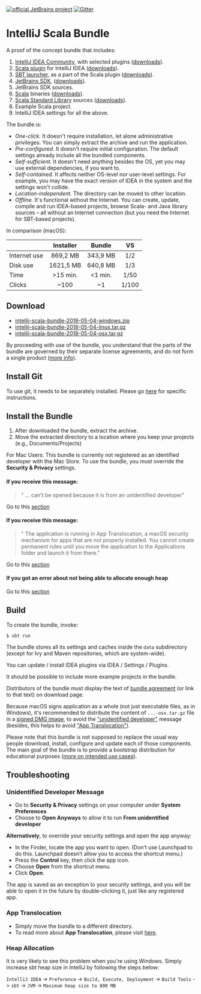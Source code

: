 [![official JetBrains project](http://jb.gg/badges/official.svg)](https://confluence.jetbrains.com/display/ALL/JetBrains+on+GitHub)
[![Gitter](https://badges.gitter.im/Join%20Chat.svg)](https://gitter.im/JetBrains/intellij-scala)

# IntelliJ Scala Bundle

A proof of the concept bundle that includes:

1. [IntelliJ IDEA Community](https://www.jetbrains.com/idea/), with selected plugins ([downloads](https://www.jetbrains.com/idea/download/)).
2. [Scala plugin](https://confluence.jetbrains.com/display/SCA/Scala+Plugin+for+IntelliJ+IDEA) for IntelliJ IDEA ([downloads](https://plugins.jetbrains.com/plugin/1347-scala)).
3. [SBT launcher](https://github.com/sbt/launcher), as a part of the Scala plugin ([downloads](https://dl.bintray.com/typesafe/ivy-releases/org.scala-sbt/sbt-launch/)).
4. [JetBrains SDK](https://github.com/JetBrains/jdk8u), ([downloads](https://bintray.com/jetbrains/intellij-jdk/)).
5. JetBrains SDK sources.
6. [Scala](https://www.scala-lang.org/) binaries ([downloads](https://www.scala-lang.org/download/)).
7. [Scala Standard Library](https://www.scala-lang.org/api/current/index.html) sources ([downloads](https://www.scala-lang.org/download/)).
8. Example Scala project.
9. IntelliJ IDEA settings for all the above.

The bundle is:

* *One-click.* It doesn't require installation, let alone administrative privileges. You can simply extract the archive and run the application.
* *Pre-configured.* It doesn't require initial configuration. The default settings already include all the bundled components.
* *Self-sufficient.* It doesn't need anything besides the OS, yet you may use external dependencies, if you want to.
* *Self-contained.* It affects neither OS-level nor user-level settings. For example, you may have the exact version of IDEA in the system and the settings won't collide.
* *Location-independent.* The directory can be moved to other location.
* *Offline.* It's functional without the Internet. You can create, update, compile and run IDEA-based projects, browse Scala- and Java library sources – all without an Internet connection (but you need the Internet for SBT-based projects).

In comparison (macOS):

|            |Installer| Bundle  | VS  |
|:-----------|:-------:|:-------:|:---:|
|Internet use|869,2 MB | 343,9 MB|1/2  |
|Disk use    |1621,5 MB| 640,8 MB|1/3  |
|Time        |>15 min. | <1 min. |1/50 |
|Clicks      |~100     | ~1      |1/100|

## Download

* [intellij-scala-bundle-2018-05-04-windows.zip](https://github.com/JetBrains/intellij-scala-bundle/releases/download/v2018-05-04/intellij-scala-bundle-2018-05-04-windows.zip)
* [intellij-scala-bundle-2018-05-04-linux.tar.gz](https://github.com/JetBrains/intellij-scala-bundle/releases/download/v2018-05-04/intellij-scala-bundle-2018-05-04-linux.tar.gz)
* [intellij-scala-bundle-2018-05-04-osx.tar.gz](https://github.com/JetBrains/intellij-scala-bundle/releases/download/v2018-05-04/intellij-scala-bundle-2018-05-04-osx.tar.gz)

By proceeding with use of the bundle, you understand that the parts of the bundle are governed by their separate license agreements, and do not form a single product ([more info](src/main/resources/BundleAgreement.html)).

## Install Git

To use git, it needs to be separately installed. Please go [here](https://git-scm.com/book/en/v2/Getting-Started-Installing-Git) for specific instructions.


## Install the Bundle

1. After downloaded the bundle, extract the archive.
2. Move the extracted directory to a location where you keep your projects (e.g., Documents/Projects)

For Mac Users:
 This bundle is currently not registered as an identified developer with the Mac Store.
  To use the bundle, you must override the **Security & Privacy** settings. 
 
#### If you receive this message:
 
 > " ... can't be opened because it is from an unidentified developer" 

Go to this [section](#unidentified-developer-message)
 
#### If you receive this message:
  
> " The application is running in App Translocation, a macOS security mechanism for apps that are not properly installed. You cannot create permanent rules until you move the application to the Applications folder and launch it from there."
  
 Go to this [section](#app-translocation)
 
#### If you got an error about not being able to allocate enough heap
 
 Go to this [section](#heap-allocation)

## Build

To create the bundle, invoke:

    $ sbt run

The bundle stores all its settings and caches inside the `data` subdirectory (except for Ivy and Maven repositories, which are system-wide).

You can update / install IDEA plugins via IDEA / Settings / Plugins.

It should be possible to include more example projects in the bundle.

Distributors of the bundle must display the text of [bundle agreement](src/main/resources/BundleAgreement.html) (or link to that text) on download page.

Because macOS signs application as a whole (not just executable files, as in Windows), it's recommended to distribute the content of `...-osx.tar.gz` file in a [signed DMG image](https://developer.apple.com/library/content/technotes/tn2206/), to avoid the ["unidentified developer"](https://support.apple.com/kb/ph25088) message (besides, this helps to avoid ["App Translocation"](https://developer.apple.com/library/content/technotes/tn2206/_index.html#//apple_ref/doc/uid/DTS40007919-CH1-TNTAG17)).

Please note that this bundle is not supposed to replace the usual way people download, install, configure and update each of those components. The main goal of the bundle is to provide a bootstrap distribution for educational purposes ([more on intended use cases](https://youtrack.jetbrains.com/issue/SCL-11406)).

## Troubleshooting

### Unidentified Developer Message
 
- Go to **Security & Privacy** settings on your computer under **System Preferences**
- Choose to **Open Anyways** to allow it to run **From unidentified developer**
 
 
**Alternatively**, to override your security settings and open the app anyway:
 
- In the Finder, locate the app you want to open. 
    (Don’t use Launchpad to do this. Launchpad doesn’t allow you to access the shortcut menu.)
- Press the **Control** key, then click the app icon.
- Choose **Open** from the shortcut menu.
- Click **Open**.
 
The app is saved as an exception to your security settings, and you will be able to open it in the future by double-clicking it, just like any registered app.
 
### App Translocation
   
- Simply move the bundle to a different directory.
- To read more about **App Translocation**, please visit [here](https://developer.apple.com/library/content/technotes/tn2206/_index.html#//apple_ref/doc/uid/DTS40007919-CH1-TNTAG17).
  
### Heap Allocation
 
It is very likely to see this problem when you're using Windows. Simply increase sbt heap size in IntelliJ by following the steps below:
 
`IntelliJ IDEA` -> `Preference` -> `Build, Execute, Deployment` -> `Build Tools` -> `sbt` -> `JVM` -> `Maximum heap size to 800 MB`
